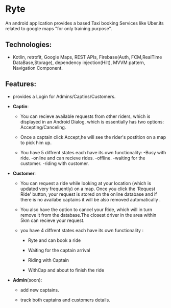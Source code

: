 # Ryte

An android application provides a based Taxi booking Services like Uber.its related to google maps "for only training purpose". 

## Technologies:
- Kotlin, retrofit, Google Maps, REST APIs, Firebase(Auth, FCM,RealTime DataBase,Storage),
dependency injection(Hilt), MVVM pattern, Navigation Component.

## Features:
- provides a Login for Admins/Captins/Customers.
	
* **Captin**: 

	- You can recieve available requests from other riders, which is displayed in an Android Dialog, which is essentially has two options: Accepting/Canceling.
	
	- Once a captain click Accept,he will see the rider's postition on a map to pick him up.

	- You have 5 diffrent states each have its own functionality:
		 -Busy with ride.
		 -online and can recieve rides. 
		 -offline. 
		 -waiting for the customer.
		 -riding with customer. 
		
		
* **Customer**:

    - You can request a ride while looking at your location (which is updated very frequently) on a map. Once you click the 'Request Ride' button, your request is stored on the online database and if there is no availabe captains it will be also removed automatically . 
		
	- You also have the option to cancel your Ride, which will in turn remove it from the database.The closest driver in the area within 5km can recieve your request.

	- you have 4 diffrent states each have its own functionality :

		- Ryte and can book a ride
			
		- Waiting for the captain arrival 
			
		- Riding with Captain 
			
		- WithCap and about to finish the ride
		 
* **Admin**(soon):

	- add new captains. 

	- track both captains and customers details. 
